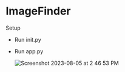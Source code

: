 # ImageFinder

Setup
- Run init.py
- Run app.py

  ![Screenshot 2023-08-05 at 2 46 53 PM](https://github.com/AdiyogiV/ImageFinder/assets/28894829/ec4ef76d-8883-497f-ac29-2f7e6819f1fd)
